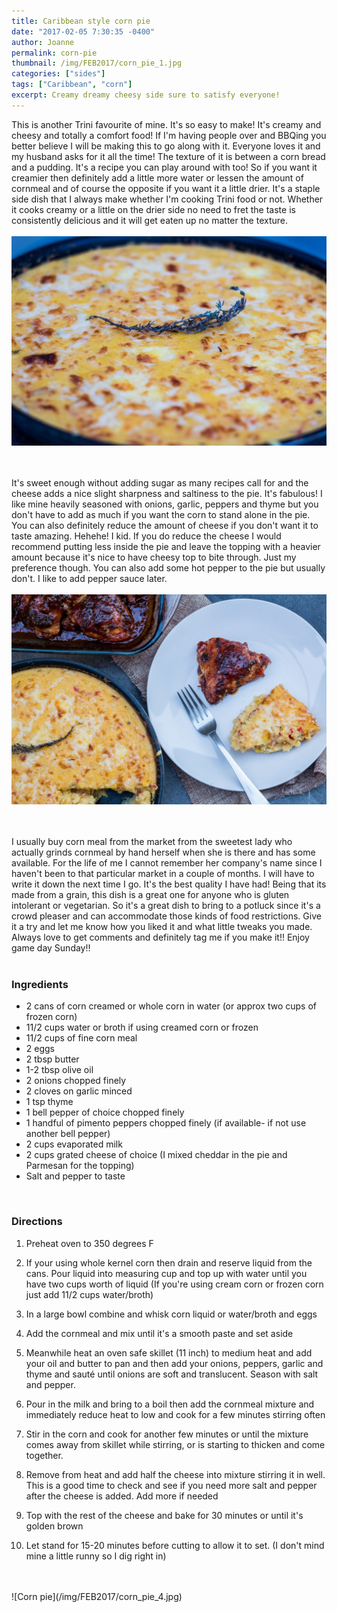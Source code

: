 ```yaml
---
title: Caribbean style corn pie
date: "2017-02-05 7:30:35 -0400"
author: Joanne
permalink: corn-pie
thumbnail: /img/FEB2017/corn_pie_1.jpg
categories: ["sides"]
tags: ["Caribbean", "corn"]
excerpt: Creamy dreamy cheesy side sure to satisfy everyone!
---
```


This is another Trini favourite of mine.  It's so easy to make! It's creamy and cheesy and totally a comfort food! If I'm having people over and BBQing you better believe I will be making this to go along with it.  Everyone loves it and my husband asks for it all the time! The texture of it is between a corn bread and a pudding.  It's a recipe you can play around with too! So if you want it creamier then definitely add a little more water or lessen the amount of cornmeal and of course the opposite if you want it a little drier. It's a staple side dish that I always make whether I'm cooking Trini food or not. Whether it cooks creamy or a little on the drier side no need to fret the taste is consistently delicious and it will get eaten up no matter the texture.
<br>
<br>
![Corn pie](/img/FEB2017/corn_pie_2.jpg)  
<br>
<br>

It's sweet enough without adding sugar as many recipes call for and the cheese adds a nice slight sharpness and saltiness to the pie. It's fabulous! I like mine heavily seasoned with onions, garlic, peppers and thyme but you don't have to add as much if you want the corn to stand alone in the pie. You can also definitely reduce the amount of cheese if you don't want it to taste amazing. Hehehe! I kid. If you do reduce the cheese I would recommend putting less inside the pie and leave the topping with a heavier amount because it's nice to have cheesy top to bite through. Just my preference though. You can also add some hot pepper to the pie but usually don't. I like to add pepper sauce later.
<br>
<br>
![Corn pie](/img/FEB2017/corn_pie_3.jpg)  
<br>
<br>

I usually buy corn meal from the market from the sweetest lady who actually grinds cornmeal by hand herself when she is there and has some available.  For the life of me I cannot remember her company's name since I haven't been to that particular market in a couple of months.  I will have to write it down the next time I go. It's the best quality I have had! Being that its made from a grain, this dish is a great one for anyone who is gluten intolerant or vegetarian. So it's a great dish to bring to a potluck since it's a crowd pleaser and can accommodate those kinds of food restrictions. Give it a try and let me know how you liked it and what little tweaks you made. Always love to get comments and definitely tag me if you make it!! Enjoy game day Sunday!!
<br>
<br>

### Ingredients

* 2 cans of corn creamed or whole corn in water (or approx two cups of frozen corn)
* 11/2 cups water or broth if using creamed corn or frozen
* 11/2 cups of fine corn meal
* 2 eggs
* 2 tbsp butter
* 1-2 tbsp olive oil
* 2 onions chopped finely
* 2 cloves on garlic minced
* 1 tsp thyme
* 1 bell pepper of choice chopped finely
* 1 handful of pimento peppers chopped finely (if available- if not use another bell pepper)
* 2 cups evaporated milk
* 2 cups grated cheese of choice (I mixed cheddar in the pie and Parmesan for the topping)  
* Salt and pepper to taste
<br>

### Directions

1. Preheat oven to 350 degrees F

1. If your using whole kernel corn then drain and reserve liquid from the cans. Pour liquid into measuring cup and top up with water until you have two cups worth of liquid
(If you're using cream corn or frozen corn just add 11/2 cups water/broth)

1. In a large bowl combine and whisk corn liquid or water/broth and eggs

1. Add the cornmeal and mix until it's a smooth paste and set aside

1. Meanwhile heat an oven safe skillet (11 inch) to medium heat and add your oil and butter to pan and then add your onions, peppers, garlic and thyme and sauté until onions are soft and translucent. Season with salt and pepper.

1. Pour in the milk and bring to a boil then add the cornmeal mixture and immediately reduce heat to low and cook for a few minutes stirring often

1. Stir in the corn and cook for another few minutes or until the mixture comes away from
skillet while stirring, or is starting to thicken and come together.

1. Remove from heat and add half the cheese into mixture stirring it in well.  This is a good time to check and see if you need more salt and pepper after the cheese is added.  Add more if needed

1. Top with the rest of the cheese and bake for 30 minutes or until it's golden brown

1. Let stand for 15-20 minutes before cutting to allow it to set. (I don't mind mine a little runny so I dig right in)


<br>
<br>
![Corn pie](/img/FEB2017/corn_pie_4.jpg)
